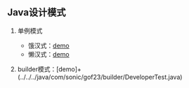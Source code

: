 ## Java设计模式

1. 单例模式
    - 饿汉式：[demo](../../../java/com/sonic/gof23/singleton/SingletonEH.java)
    - 懒汉式：[demo](../../../java/com/sonic/gof23/singleton/SynchronizedSingleton.java)

2. builder模式：[demo]+(../../../java/com/sonic/gof23/builder/DeveloperTest.java)